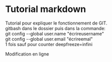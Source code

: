 # Tutorial markdown

Tutorial pour expliquer le fonctionnement de GIT. <br/>
gitbash dans le dossier puis dans la commande: <br/>
git config --global user.name "écrireusername" <br/>
git config --global user.email "écrireemal" <br/>
1 fois sauf pour counter deepfreeze=infini

Modification en ligne
